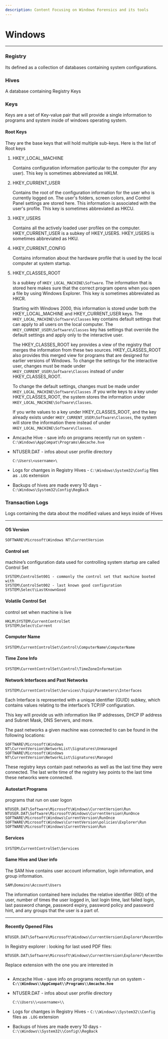 ```yaml
---
description: Content Focusing on Windows Forensics and its tools
---
```


# Windows

***

### Registry

Its defined as a collection of databases containing system configurations.

### Hives

A database containing Registry Keys

### Keys

Keys are a set of Key-value pair that will provide a single information to programs and system inside of windows operating system.

#### Root Keys

They are the base keys that will hold multiple sub-keys. Here is the list of Root keys

1.  HKEY\_LOCAL\_MACHINE

    Contains configuration information particular to the computer (for any user). This key is sometimes abbreviated as HKLM.
2.  HKEY\_CURRENT\_USER

    Contains the root of the configuration information for the user who is currently logged on. The user's folders, screen colors, and Control Panel settings are stored here. This information is associated with the user's profile. This key is sometimes abbreviated as HKCU.
3.  HKEY\_USERS

    Contains all the actively loaded user profiles on the computer. HKEY\_CURRENT\_USER is a subkey of HKEY\_USERS. HKEY\_USERS is sometimes abbreviated as HKU.
4.  HKEY\_CURRENT\_CONFIG

    Contains information about the hardware profile that is used by the local computer at system startup.
5.  HKEY\_CLASSES\_ROOT

    Is a subkey of `HKEY_LOCAL_MACHINE\Software`. The information that is stored here makes sure that the correct program opens when you open a file by using Windows Explorer. This key is sometimes abbreviated as HKCR.

    Starting with Windows 2000, this information is stored under both the HKEY\_LOCAL\_MACHINE and HKEY\_CURRENT\_USER keys. The `HKEY_LOCAL_MACHINE\Software\Classes` key contains default settings that can apply to all users on the local computer. The `HKEY_CURRENT_USER\Software\Classes` key has settings that override the default settings and apply only to the interactive user.

    The HKEY\_CLASSES\_ROOT key provides a view of the registry that merges the information from these two sources. HKEY\_CLASSES\_ROOT also provides this merged view for programs that are designed for earlier versions of Windows. To change the settings for the interactive user, changes must be made under `HKEY_CURRENT_USER\Software\Classes` instead of under HKEY\_CLASSES\_ROOT.

    To change the default settings, changes must be made under `HKEY_LOCAL_MACHINE\Software\Classes` .If you write keys to a key under HKEY\_CLASSES\_ROOT, the system stores the information under `HKEY_LOCAL_MACHINE\Software\Classes`.

    If you write values to a key under HKEY\_CLASSES\_ROOT, and the key already exists under `HKEY_CURRENT_USER\Software\Classes`, the system will store the information there instead of under `HKEY_LOCAL_MACHINE\Software\Classes`.



* Amcache Hive - save info on programs recently run on system - `C:\Windows\AppCompat\Programs\Amcache.hve`
*   NTUSER.DAT - infos about user profile directory

    `C:\Users\<username>\`
* Logs for chantges in Registry Hives - `C:\Windows\System32\Config` files as `.LOG` extension
* Backups of hives are made every 10 days - `C:\Windows\System32\Config\RegBack`



### Transaction Logs

Logs containing the data about the modified values and keys inside of Hives



***



#### OS Version

```
SOFTWARE\Microsoft\Windows NT\CurrentVersion
```

#### Control set

machine’s configuration data used for controlling system startup are called Control Set

```
SYSTEM\ControlSet001 - commonly the control set that machine booted with
SYSTEM\ControlSet002 - last known good configuration
SYSTEM\Select\LastKnownGood
```

#### Volatile Control Set

control set when machine is live

```
HKLM\SYSTEM\CurrentControlSet
SYSTEM\Select\Current
```

#### Computer Name

```
SYSTEM\CurrentControlSet\Control\ComputerName\ComputerName
```

#### Time Zone Info

```
SYSTEM\CurrentControlSet\Control\TimeZoneInformation
```

#### Network Interfaces and Past Networks

```
SYSTEM\CurrentControlSet\Services\Tcpip\Parameters\Interfaces
```

Each Interface is represented with a unique identifier (GUID) subkey, which contains values relating to the interface’s TCP/IP configuration.

This key will provide us with information like IP addresses, DHCP IP address and Subnet Mask, DNS Servers, and more.

The past networks a given machine was connected to can be found in the following locations:

```
SOFTWARE\Microsoft\Windows NT\CurrentVersion\NetworkList\Signatures\Unmanaged
SOFTWARE\Microsoft\Windows NT\CurrentVersion\NetworkList\Signatures\Managed
```

These registry keys contain past networks as well as the last time they were connected. The last write time of the registry key points to the last time these networks were connected.

#### Autostart Programs

programs that run on user logon

```
NTUSER.DAT\Software\Microsoft\Windows\CurrentVersion\Run
NTUSER.DAT\Software\Microsoft\Windows\CurrentVersion\RunOnce
SOFTWARE\Microsoft\Windows\CurrentVersion\RunOnce
SOFTWARE\Microsoft\Windows\CurrentVersion\policies\Explorer\Run
SOFTWARE\Microsoft\Windows\CurrentVersion\Run
```

#### Services

```
SYSTEM\CurrentControlSet\Services
```

#### Same Hive and User info

The SAM hive contains user account information, login information, and group information.

```
SAM\Domains\Account\Users
```

The information contained here includes the relative identifier (RID) of the user, number of times the user logged in, last login time, last failed login, last password change, password expiry, password policy and password hint, and any groups that the user is a part of.



***

#### Recently Opened Files

```
NTUSER.DAT\Software\Microsoft\Windows\CurrentVersion\Explorer\RecentDocs
```

In Registry explorer : looking for last used PDF files:

```
NTUSER.DAT\Software\Microsoft\Windows\CurrentVersion\Explorer\RecentDocs\.pdf
```

Replace extension with the one you are interested in

<figure><img src="../../.gitbook/assets/image (3) (1) (1).png" alt=""><figcaption></figcaption></figure>

* Amcache Hive - save info on programs recently run on system - **`C:\\Windows\\AppCompat\\Programs\\Amcache.hve`**
*   NTUSER.DAT - infos about user profile directory

    `C:\\Users\\<username>\\`
* Logs for chantges in Registry Hives - `C:\\Windows\\System32\\Config` files as `.LOG` extension
* Backups of hives are made every 10 days - `C:\\Windows\\System32\\Config\\RegBack`
